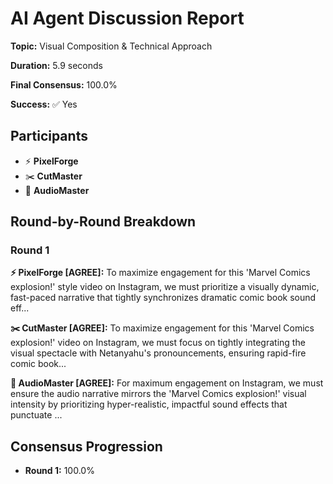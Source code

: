 # AI Agent Discussion Report

**Topic:** Visual Composition & Technical Approach

**Duration:** 5.9 seconds

**Final Consensus:** 100.0%

**Success:** ✅ Yes

## Participants

- ⚡ **PixelForge**
- ✂️ **CutMaster**
- 🎵 **AudioMaster**

## Round-by-Round Breakdown

### Round 1

**⚡ PixelForge [AGREE]:** To maximize engagement for this 'Marvel Comics explosion!' style video on Instagram, we must prioritize a visually dynamic, fast-paced narrative that tightly synchronizes dramatic comic book sound eff...

**✂️ CutMaster [AGREE]:** To maximize engagement for this 'Marvel Comics explosion!' video on Instagram, we must focus on tightly integrating the visual spectacle with Netanyahu's pronouncements, ensuring rapid-fire comic book...

**🎵 AudioMaster [AGREE]:** For maximum engagement on Instagram, we must ensure the audio narrative mirrors the 'Marvel Comics explosion!' visual intensity by prioritizing hyper-realistic, impactful sound effects that punctuate ...

## Consensus Progression

- **Round 1:** 100.0%
